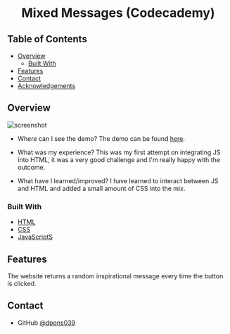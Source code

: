 <!-- PAGE TITLE -->
<h1 align="center">Mixed Messages (Codecademy)</h1>

<!-- TABLE OF CONTENTS -->

## Table of Contents

- [Overview](#overview)
  - [Built With](#built-with)
- [Features](#features)
- [Contact](#contact)
- [Acknowledgements](#acknowledgements)

<!-- OVERVIEW -->

## Overview

![screenshot](https://dpons039.github.io/Mixed_Messages/demo-image.png)

<!-- Introduce your projects by taking a screenshot or a gif. Try to tell visitors a story about your project by answering: -->

- Where can I see the demo?
The demo can be found <a href="https://dpons039.github.io/Mixed_Messages/">here</a>.

- What was my experience?
This was my first attempt on integrating JS into HTML, it was a very good challenge and I'm really happy with the outcome.

- What have I learned/improved?
I have learned to interact between JS and HTML and added a small amount of CSS into the mix.

<!-- - Your wisdom? :) -->
### Built With

<!-- This section should list any major frameworks that you built your project using. Here are a few examples.-->

- [HTML](https://developer.mozilla.org/es/docs/Web/HTML)
- [CSS](https://developer.mozilla.org/es/docs/Web/CSS)
- [JavaScriptS](https://developer.mozilla.org/es/docs/Web/JavaScript)

## Features

<!-- List the features of your application or follow the template. Don't share the figma file here :) -->

The website returns a random inspirational message every time the button is clicked.


## Contact

<!-- - Website [your-website.com](https://{your-web-site-link}) -->
- GitHub [@dpons039](https://github.com/dpons039)
<!-- - Twitter [@your-twitter](https://{twitter.com/your-username}) -->